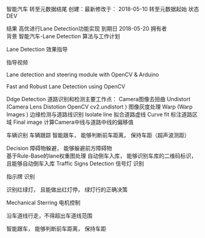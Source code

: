 智能汽车
转至元数据结尾
创建：最新修改于： 2018-05-10 转至元数据起始
状态	DEV

结果	高优进行Lane Detection功能实现
到期日	2018-05-20
拥有者	 
背景
智能汽车-Lane Detection 算法与工作计划  

Lane Detection 效果指导

指导视频

Lane detection and steering module with OpenCV & Arduino

Fast and Robust Lane Detection using OpenCV

Ddge Detection 道路识别和检测主要工作点： 
 Camera图像去扭曲       Undistort (Camera Lens Distotion OpenCV cv2.undistort )
 图像灰度处理                Warp (Warp Images )
 边缘检测与道路线识别  Isolate line 
 拟合道路虚线                Curve fit
 标注道路区域                Final image
 计算Camera中线与道路中线的偏移值   
 
车辆识别
车辆跟踪
智能跟车， 能够判断前车距离， 保持车距（超声波测距）

Decision 
障碍物躲避， 能够躲避前方障碍物  
基于Rule-Base的lane权重图处理
自动倒车入库， 能够识别车库的二维码标识， 且能够自动倒车入库
Traffic Signs Detection
信号灯 识别

指示牌 识别

识别红绿灯， 且能做出红灯停， 绿灯行的正确决策

Mechanical Sterring  电机控制

沿车道线行走，不得超出车道线范围

智能跟车， 能够判断前车距离， 保持车距
